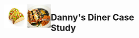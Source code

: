<img src="images/tacos.jpeg/" alt="Employee data" width="75" height="75" align="left">  <img src="images/enchiladas.jpeg/" alt="Employee data" width="75" height="75" align="left">   <h1 align="left">Danny's Diner Case Study</h1>


<br>
